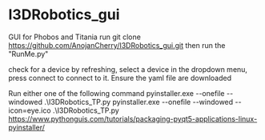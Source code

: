 # I3DRobotics_gui
GUI for Phobos and Titania
run 
  git clone https://github.com/AnojanCherry/I3DRobotics_gui.git
  then run the "RunMe.py"

check for a device by refreshing, select a device in the dropdown menu, press connect to connect to it. Ensure the yaml file are downloaded

Run either one of the following command
pyinstaller.exe --onefile --windowed .\I3DRobotics_TP.py
pyinstaller.exe --onefile --windowed --icon=eye.ico .\I3DRobotics_TP.py
https://www.pythonguis.com/tutorials/packaging-pyqt5-applications-linux-pyinstaller/
